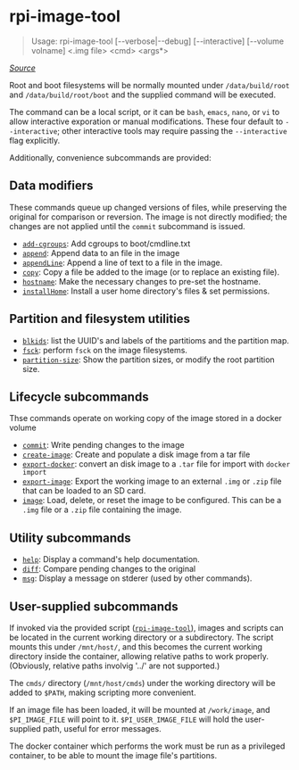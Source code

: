 # rpi-image-tool

> Usage: rpi-image-tool \[--verbose|--debug] \[--interactive] [--volume volname] <.img file> \<cmd> \<args*>

[*Source*](../../bin/rpi-image-tool)

Root and boot filesystems will be normally mounted under `/data/build/root` and `/data/build/root/boot`
and the supplied command will be executed.

The command can be a local script, or it can be `bash`, `emacs`, `nano`, or `vi` to allow interactive
exporation or manual modifications. These four default to `--interactive`; other interactive tools may require
passing the `--interactive` flag explicitly.

Additionally, convenience subcommands are provided:

## Data modifiers

These commands queue up changed versions of files, while preserving the original for comparison or reversion.
The image is not directly modified; the changes are not applied until the `commit` subcommand is issued.

* [`add-cgroups`](cmds/add-cgroups): Add cgroups to boot/cmdline.txt
* [`append`](cmds/append): Append data to an file in the image
* [`appendLine`](cmds/appendLine): Append a line of text to a file in the image.
* [`copy`](cmds/copy): Copy a file be added to the image (or to replace an existing file).
* [`hostname`](cmds/hostname): Make the necessary changes to pre-set the hostname.
* [`installHome`](cmds/installHome): Install a user home directory's files & set permissions.

## Partition and filesystem utilities

* [`blkids`](cmds/blkids): list the UUID's and labels of the partitioms and the partition map.
* [`fsck`](cmds/fsck): perform `fsck` on the image filesystems.
* [`partition-size`](cmds/partition-size): Show the partition sizes, or modify the root partition size.

## Lifecycle subcommands

Thse commands operate on working copy of the image stored in a docker volume

* [`commit`](cmds/commit): Write pending changes to the image
* [`create-image`](cmds/create-image): Create and populate a disk image from a tar file
* [`export-docker`](cmds/export): convert an disk image to a `.tar` file for import with `docker import`
* [`export-image`](cmds/export-image): Export the working image to an external `.img` or `.zip` file that
  can be loaded to an SD card.
* [`image`](cmds/image): Load, delete, or reset the image to be configured. This can be a `.img` file or a
  `.zip` file containing the image.

## Utility subcommands

* [`help`](cmds/help): Display a command's help documentation.
* [`diff`](cmds/diff): Compare pending changes to the original
* [`msg`](cmds/msg): Display a message on stderer (used by other commands).

## User-supplied subcommands

If invoked via the provided script ([`rpi-image-tool`](rpi-image-tool)), images and scripts can be
located in the current working directory or a subdirectory.
The script mounts this under `/mnt/host/`, and this becomes the current working directory inside the container,
allowing relative paths to work properly. (Obviously, relative paths involvig '../' are not supported.)

The `cmds/` directory (`/mnt/host/cmds`) under the working directory will be added to `$PATH`,
making scripting more convenient.

If an image file has been loaded, it will be mounted at `/work/image`, and `$PI_IMAGE_FILE` will point to it.
`$PI_USER_IMAGE_FILE` will hold the user-supplied path, useful for error messages.

The docker container which performs the work must be run as a privileged container, to be able to mount
the image file's partitions.
